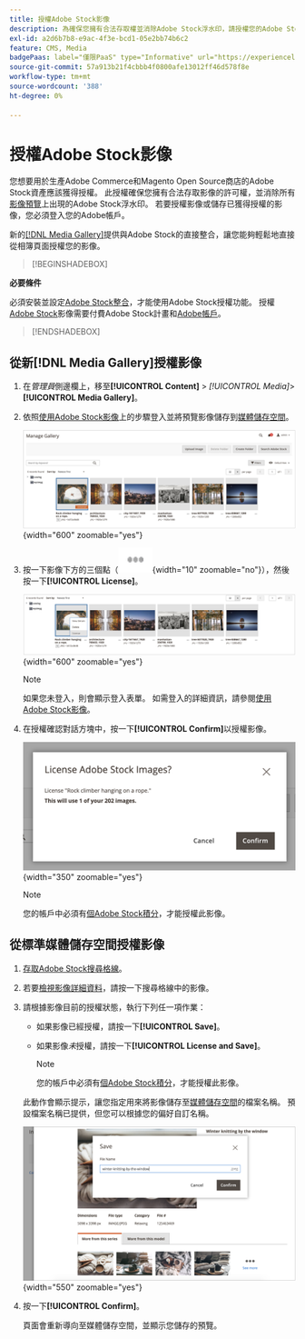 ```yaml
---
title: 授權Adobe Stock影像
description: 為確保您擁有合法存取權並消除Adobe Stock浮水印，請授權您的Adobe Stock影像。
exl-id: a2d6b7b8-e9ac-4f3e-bcd1-05e2bb74b6c2
feature: CMS, Media
badgePaas: label="僅限PaaS" type="Informative" url="https://experienceleague.adobe.com/en/docs/commerce/user-guides/product-solutions" tooltip="僅適用於雲端專案(Adobe管理的PaaS基礎結構)和內部部署專案的Adobe Commerce 。"
source-git-commit: 57a913b21f4cbbb4f0800afe13012ff46d578f8e
workflow-type: tm+mt
source-wordcount: '388'
ht-degree: 0%

---
```


# 授權Adobe Stock影像

您想要用於生產Adobe Commerce和Magento Open Source商店的Adobe Stock資產應該獲得授權。 此授權確保您擁有合法存取影像的許可權，並消除所有[影像預覽](./adobe-stock-save-preview.md)上出現的Adobe Stock浮水印。 若要授權影像或儲存已獲得授權的影像，您必須登入您的Adobe帳戶。

新的[[!DNL Media Gallery]](media-gallery.md)提供與Adobe Stock的直接整合，讓您能夠輕鬆地直接從相簿頁面授權您的影像。

>[!BEGINSHADEBOX]

**必要條件**

必須安裝並設定[Adobe Stock整合](./adobe-stock.md)，才能使用Adobe Stock授權功能。 授權[Adobe Stock][adobe-stock]影像需要付費Adobe Stock計畫和[Adobe帳戶][adobe-signin]。

>[!ENDSHADEBOX]

## 從新[!DNL Media Gallery]授權影像

1. 在&#x200B;_管理員_&#x200B;側邊欄上，移至&#x200B;**[!UICONTROL Content]** > _[!UICONTROL Media]_>**[!UICONTROL Media Gallery]**。

1. 依照[使用Adobe Stock影像](./adobe-stock-manage.md)上的步驟登入並將預覽影像儲存到[媒體儲存空間](./media-storage.md)。

   ![已儲存預覽影像](./assets/adobe-stock-gallery-unlicensed.png){width="600" zoomable="yes"}

1. 按一下影像下方的三個點（![資產功能表圖示](./assets/media-gallery-asset-menu-icon.png){width="10" zoomable="no"}），然後按一下&#x200B;**[!UICONTROL License]**。

   ![Adobe Stock影像動作](./assets/adobe-stock-gallery-image-actions.png){width="600" zoomable="yes"}

   >[!NOTE]
   >
   >如果您未登入，則會顯示登入表單。 如需登入的詳細資訊，請參閱[使用Adobe Stock影像](./adobe-stock-manage.md)。

1. 在授權確認對話方塊中，按一下&#x200B;**[!UICONTROL Confirm]**&#x200B;以授權影像。

   ![授權確認](./assets/adobe-stock-gallery-license-confirm.png){width="350" zoomable="yes"}

   >[!NOTE]
   >
   >您的帳戶中必須有[個Adobe Stock積分][stock-credits]，才能授權此影像。

## 從標準媒體儲存空間授權影像

1. [存取Adobe Stock搜尋格線][access-search]。

1. 若要[檢視影像詳細資料][view-details]，請按一下搜尋格線中的影像。

1. 請根據影像目前的授權狀態，執行下列任一項作業：

   - 如果影像已經授權，請按一下&#x200B;**[!UICONTROL Save]**。

   - 如果影像&#x200B;_未_&#x200B;授權，請按一下&#x200B;**[!UICONTROL License and Save]**。

     >[!NOTE]
     >
     >您的帳戶中必須有[個Adobe Stock積分][stock-credits]，才能授權此影像。

   此動作會顯示提示，讓您指定用來將影像儲存至[媒體儲存空間](./media-storage.md)的檔案名稱。 預設檔案名稱已提供，但您可以根據您的偏好自訂名稱。

   ![儲存Adobe Stock授權的影像](./assets/adobe-stock-save-licensed.png){width="550" zoomable="yes"}

1. 按一下&#x200B;**[!UICONTROL Confirm]**。

   頁面會重新導向至媒體儲存空間，並顯示您儲存的預覽。

[access-search]: adobe-stock-manage.md#access-the-adobe-stock-search-grid
[view-details]: adobe-stock-manage.md#view-image-details
[stock-credits]: https://helpx.adobe.com/stock/help/credit-packs.html
[adobe-stock]: https://stock.adobe.com
[adobe-signin]: https://helpx.adobe.com/manage-account/using/access-adobe-id-account.html
